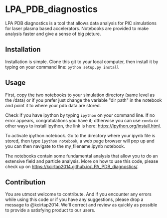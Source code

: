 # LPA_PDB_diagnostics
LPA PDB diagnostics is a tool that allows data analysis for PIC simulations for laser plasma based accelerators. 
Notebooks are provided to make analysis faster and give a sense of big picture.

## Installation
Installation is simple. Clone this git to your local computer, then install it by typing on your command line: ```python setup.py install```

## Usage
First, copy the two notebooks to your simulation directory (same level as the /data) or if you prefer just change the variable "dir path" in the notebook and point it to where your pdb data are stored. 

Check if you have ipython by typing ```ipython``` on your command line. If no error appears, congratulations you have it; otherwise you can use ```conda``` or other ways to install ipython, the link is here: https://ipython.org/install.html.

To activate ipython notebook. Go to the directory where your ipynb file is stored, then type ```ipython notebook```, a web page browser will pop up and you can then navigate to the my_filename.ipynb notebook.

The notebooks contain some fundamental analysis that allow you to do an extensive field and particle analysis. More on how to use this code, please check up on https://kcirtap2014.github.io/LPA_PDB_diagnostics/.

## Contribution
You are utmost welcome to contribute. And if you encounter any errors while using this code or if you have any suggestions, please drop a message to @kcirtap2014. We'll correct and review as quickly as possible to provide a satisfying product to our users.
